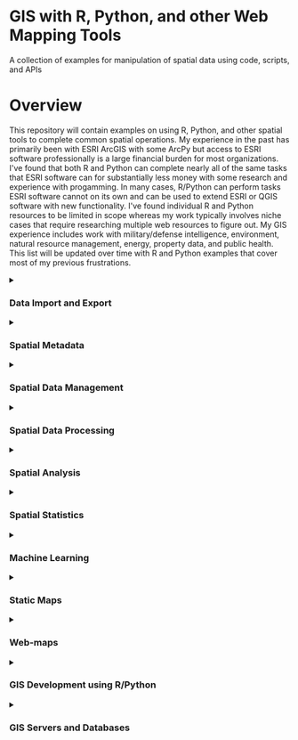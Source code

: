 # GIS with R, Python, and other Web Mapping Tools
A collection of examples for manipulation of spatial data using code, scripts, and APIs

# Overview
This repository will contain examples on using R, Python, and other spatial tools to complete common spatial operations. My experience in the past has primarily been with ESRI ArcGIS with some ArcPy but access to ESRI software professionally is a large financial burden for most organizations. I've found that both R and Python can complete nearly all of the same tasks that ESRI software can for substantially less money with some research and experience with progamming. In many cases, R/Python can perform tasks ESRI software cannot on its own and can be used to extend ESRI or QGIS software with new functionality. I've found individual R and Python resources to be limited in scope whereas my work typically involves niche cases that require researching multiple web resources to figure out. My GIS experience includes work with military/defense intelligence, environment, natural resource management, energy, property data, and public health. This list will be updated over time with R and Python examples that cover most of my previous frustrations.

<details>
  <summary><b><h3>Data Import and Export</h3></b></summary>

-  Importing the variety of common spatial data formats into R
  -  Vector vs Raster in R
  -  JSON, .shp, .csv, other vector formats
  -  .img, .tif, other raster formats
  -  Accessing spatial data web services via APIs (REST, SQL databases, etc.)
  
</details>

<details>
  <summary><b><h3>Spatial Metadata</h3></b></summary>
  
-  Examining spatial metadata
-  Reprojecting spatial coordinates
  
</details>

<details>
  <summary><b><h3>Spatial Data Management</h3></b></summary>
  
-  Reducing spatial data file size
-  Joining non-spatial tables to spatial data
-  Exporting spatial data from R
  
</details>

<details>
  <summary><b><h3>Spatial Data Processing</h3></b></summary>

-  Cleaning up data for spatial data processing
-  Combining datasets that use multiple projections
-  Subsetting data by geographic location
-  Union, merge, intersect, buffer, extract, and other common spatial tasks in R
  
</details>

<details>
  <summary><b><h3>Spatial Analysis</h3></b></summary>
  
-  Calculating new fields based on location data
-  
  
</details>

<details>
  <summary><b><h3>Spatial Statistics</h3></b></summary>

-  An introduction to spatial statistics and fundamental assumptions
-  Autocorrelation
-  Point Patterns
-  Interpolation 
  
</details>

<details>
  <summary><b><h3>Machine Learning</h3></b></summary>

-  Image segmentation and classification
-  Neural Networks
-  Prediction/Forecasting

</details>

<details>
  <summary><b><h3>Static Maps</h3></b></summary>

-  Creating maps for reports
-  Creating large maps for printing
-  Creating basemaps for oher spatial applications
  
</details>

<details>
  <summary><b><h3>Web-maps</h3></b></summary>

- Leaflet
  -  Leaftlet API in R
  -  Leaflet API in Python
-  ArcGIS Online (Free)
-  Mapbox
-  R Markdown, Flexdashboard, and Shiny
  
</details>

<details>
  <summary><b><h3>GIS Development using R/Python</h3></b></summary>

-  Help with spatial math and translating methods to code
-  R Packages
-  Python Packages
-  Creating tools for QGIS
-  Creating tools for ArcGIS
-  Creating tools for use in other programming languages

</details>

<details>
  <summary><b><h3>GIS Servers and Databases</h3></b></summary>

-  Introduction to GIS Web Servers
-  Introduction to spatial databases
-  Creating a Basic Web Server
-  Creating a basic API for a Web Server

</details>
